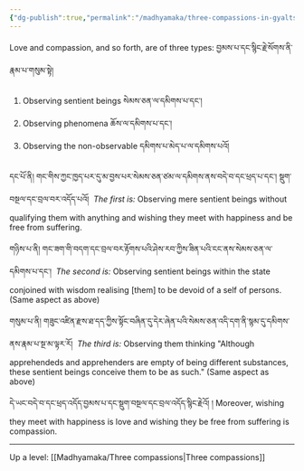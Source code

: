 ```yaml
---
{"dg-publish":true,"permalink":"/madhyamaka/three-compassions-in-gyaltsab-je-s-pramana/"}
---
```


Love and compassion, and so forth, are of three types: བྱམས་པ་དང་སྙིང་རྗེ་སོགས་ནི་རྣམ་པ་གསུམ་སྟེ།
1. Observing sentient beings སེམས་ཅན་ལ་དམིགས་པ་དང་།
2. Observing phenomena ཆོས་ལ་དམིགས་པ་དང་།
3. Observing the non-observable དམིགས་པ་མེད་པ་ལ་དམིགས་པའོ།

དང་པོ་ནི། གང་གིས་ཀྱང་ཁྱད་པར་དུ་མ་བྱས་པར་སེམས་ཅན་ཙམ་ལ་དམིགས་ནས་བདེ་བ་དང་ཕྲད་པ་དང་། སྡུག་བསྔལ་དང་བྲལ་བར་འདོད་པའོ། 
*The first is:* Observing mere sentient beings without qualifying them with anything and wishing they meet with happiness and be free from suffering.

གཉིས་པ་ནི། གང་ཟག་གི་བདག་དང་བྲལ་བར་རྟོགས་པའི་ཤེས་རབ་ཀྱིས་ཟིན་པའི་ངང་ནས་སེམས་ཅན་ལ་དམིགས་པ་དང་། 
*The second is:* Observing sentient beings within the state conjoined with wisdom realising [them] to be devoid of a self of persons. (Same aspect as above)

གསུམ་པ་ནི། གཟུང་འཛིན་རྫས་ཐ་དད་ཀྱིས་སྟོང་བཞིན་དུ་དེར་ཞེན་པའི་སེམས་ཅན་འདི་དག་ནི་སྙམ་དུ་དམིགས་ནས་རྣམ་པ་སྔ་མ་ལྟར་རོ། 
*The third is:* Observing them thinking "Although apprehendeds and apprehenders are empty of being different substances, these sentient beings conceive them to be as such." (Same aspect as above)

དེ་ཡང་བདེ་བ་དང་ཕྲད་འདོད་བྱམས་པ་དང་སྡུག་བསྔལ་དང་བྲལ་འདོད་སྙིང་རྗེའོ། །
Moreover, wishing they meet with happiness is love and wishing they be free from suffering is compassion.



---
Up a level: [[Madhyamaka/Three compassions\|Three compassions]]